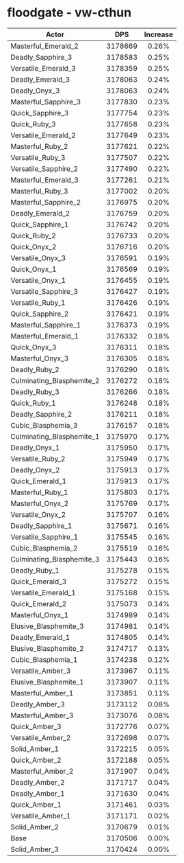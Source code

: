 # floodgate - vw-cthun
| Actor | DPS | Increase |
|---|:---:|:---:|
|Masterful_Emerald_2|3178669|0.26%|
|Deadly_Sapphire_3|3178583|0.25%|
|Versatile_Emerald_3|3178359|0.25%|
|Deadly_Emerald_3|3178063|0.24%|
|Deadly_Onyx_3|3178063|0.24%|
|Masterful_Sapphire_3|3177830|0.23%|
|Quick_Sapphire_3|3177754|0.23%|
|Quick_Ruby_3|3177658|0.23%|
|Versatile_Emerald_2|3177649|0.23%|
|Masterful_Ruby_2|3177621|0.22%|
|Versatile_Ruby_3|3177507|0.22%|
|Versatile_Sapphire_2|3177490|0.22%|
|Masterful_Emerald_3|3177261|0.21%|
|Masterful_Ruby_3|3177002|0.20%|
|Masterful_Sapphire_2|3176975|0.20%|
|Deadly_Emerald_2|3176759|0.20%|
|Quick_Sapphire_1|3176742|0.20%|
|Quick_Ruby_2|3176733|0.20%|
|Quick_Onyx_2|3176716|0.20%|
|Versatile_Onyx_3|3176591|0.19%|
|Quick_Onyx_1|3176569|0.19%|
|Versatile_Onyx_1|3176455|0.19%|
|Versatile_Sapphire_3|3176427|0.19%|
|Versatile_Ruby_1|3176426|0.19%|
|Quick_Sapphire_2|3176421|0.19%|
|Masterful_Sapphire_1|3176373|0.19%|
|Masterful_Emerald_1|3176332|0.18%|
|Quick_Onyx_3|3176311|0.18%|
|Masterful_Onyx_3|3176305|0.18%|
|Deadly_Ruby_2|3176290|0.18%|
|Culminating_Blasphemite_2|3176272|0.18%|
|Deadly_Ruby_3|3176266|0.18%|
|Quick_Ruby_1|3176248|0.18%|
|Deadly_Sapphire_2|3176211|0.18%|
|Cubic_Blasphemia_3|3176157|0.18%|
|Culminating_Blasphemite_1|3175970|0.17%|
|Deadly_Onyx_1|3175950|0.17%|
|Versatile_Ruby_2|3175949|0.17%|
|Deadly_Onyx_2|3175913|0.17%|
|Quick_Emerald_1|3175913|0.17%|
|Masterful_Ruby_1|3175803|0.17%|
|Masterful_Onyx_2|3175769|0.17%|
|Versatile_Onyx_2|3175707|0.16%|
|Deadly_Sapphire_1|3175671|0.16%|
|Versatile_Sapphire_1|3175545|0.16%|
|Cubic_Blasphemia_2|3175519|0.16%|
|Culminating_Blasphemite_3|3175443|0.16%|
|Deadly_Ruby_1|3175278|0.15%|
|Quick_Emerald_3|3175272|0.15%|
|Versatile_Emerald_1|3175168|0.15%|
|Quick_Emerald_2|3175073|0.14%|
|Masterful_Onyx_1|3174989|0.14%|
|Elusive_Blasphemite_3|3174981|0.14%|
|Deadly_Emerald_1|3174805|0.14%|
|Elusive_Blasphemite_2|3174717|0.13%|
|Cubic_Blasphemia_1|3174238|0.12%|
|Versatile_Amber_3|3173967|0.11%|
|Elusive_Blasphemite_1|3173907|0.11%|
|Masterful_Amber_1|3173851|0.11%|
|Deadly_Amber_3|3173112|0.08%|
|Masterful_Amber_3|3173076|0.08%|
|Quick_Amber_3|3172776|0.07%|
|Versatile_Amber_2|3172698|0.07%|
|Solid_Amber_1|3172215|0.05%|
|Quick_Amber_2|3172188|0.05%|
|Masterful_Amber_2|3171907|0.04%|
|Deadly_Amber_2|3171717|0.04%|
|Deadly_Amber_1|3171630|0.04%|
|Quick_Amber_1|3171461|0.03%|
|Versatile_Amber_1|3171171|0.02%|
|Solid_Amber_2|3170679|0.01%|
|Base|3170506|0.00%|
|Solid_Amber_3|3170424|0.00%|
